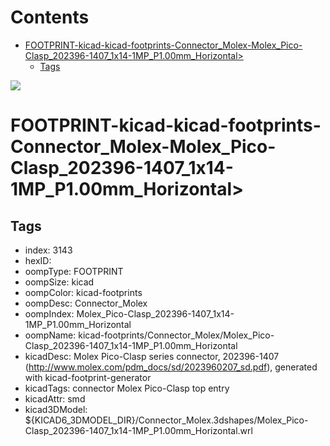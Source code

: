 



Contents
========

* [FOOTPRINT-kicad-kicad-footprints-Connector_Molex-Molex_Pico-Clasp_202396-1407_1x14-1MP_P1.00mm_Horizontal>](#footprint-kicad-kicad-footprints-connector_molex-molex_pico-clasp_202396-1407_1x14-1mp_p100mm_horizontal)
	* [Tags](#tags)
  
![][im]
# FOOTPRINT-kicad-kicad-footprints-Connector_Molex-Molex_Pico-Clasp_202396-1407_1x14-1MP_P1.00mm_Horizontal>

## Tags

- index: 3143
- hexID: 
- oompType: FOOTPRINT
- oompSize: kicad
- oompColor: kicad-footprints
- oompDesc: Connector_Molex
- oompIndex: Molex_Pico-Clasp_202396-1407_1x14-1MP_P1.00mm_Horizontal
- oompName: kicad-footprints/Connector_Molex/Molex_Pico-Clasp_202396-1407_1x14-1MP_P1.00mm_Horizontal
- kicadDesc: Molex Pico-Clasp series connector, 202396-1407 (http://www.molex.com/pdm_docs/sd/2023960207_sd.pdf), generated with kicad-footprint-generator
- kicadTags: connector Molex Pico-Clasp top entry
- kicadAttr: smd
- kicad3DModel: ${KICAD6_3DMODEL_DIR}/Connector_Molex.3dshapes/Molex_Pico-Clasp_202396-1407_1x14-1MP_P1.00mm_Horizontal.wrl



[im]: image.png
